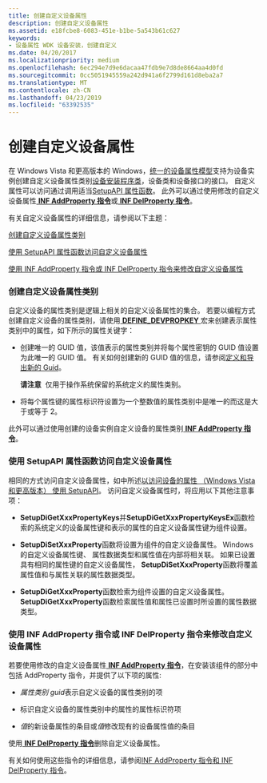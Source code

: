 ```yaml
---
title: 创建自定义设备属性
description: 创建自定义设备属性
ms.assetid: e18fcbe8-6083-451e-b1be-5a543b61c627
keywords:
- 设备属性 WDK 设备安装，创建自定义
ms.date: 04/20/2017
ms.localizationpriority: medium
ms.openlocfilehash: 6ec294e7d9e6dacaa47fdb9e7d8de8664aa4d0fd
ms.sourcegitcommit: 0cc5051945559a242d941a6f2799d161d8eba2a7
ms.translationtype: MT
ms.contentlocale: zh-CN
ms.lasthandoff: 04/23/2019
ms.locfileid: "63392535"
---
```

# <a name="creating-custom-device-properties"></a>创建自定义设备属性


在 Windows Vista 和更高版本的 Windows，[统一的设备属性模型](unified-device-property-model--windows-vista-and-later-.md)支持为设备实例创建自定义设备属性类别[设备安装程序类](device-setup-classes.md)，设备类和设备接口的接口。 自定义属性可以访问通过调用适当[SetupAPI 属性函数](https://msdn.microsoft.com/library/windows/hardware/ff541483)。 此外可以通过使用修改的自定义设备属性[ **INF AddProperty 指令**](inf-addproperty-directive.md)或[ **INF DelProperty 指令**](inf-delproperty-directive.md)。

有关自定义设备属性的详细信息，请参阅以下主题：

[创建自定义设备属性类别](#creating-custom-device-property-categories)

[使用 SetupAPI 属性函数访问自定义设备属性](#using-the-setupapi-property-functions-to-access-custom-device-properti)

[使用 INF AddProperty 指令或 INF DelProperty 指令来修改自定义设备属性](#using-the-inf-addproperty-directive-or-the-inf-delproperty-directive-t)

### <a href="" id="creating-custom-device-property-categories"></a> 创建自定义设备属性类别

自定义设备的属性类别是逻辑上相关的自定义设备属性的集合。 若要以编程方式创建自定义设备的属性类别，请使用[ **DEFINE_DEVPROPKEY** ](https://msdn.microsoft.com/library/windows/hardware/ff541072)宏来创建表示属性类别中的属性，如下所示的属性关键字：

-   创建唯一的 GUID 值，该值表示的属性类别并将每个属性密钥的 GUID 值设置为此唯一的 GUID 值。 有关如何创建新的 GUID 值的信息，请参阅[定义和导出新的 Guid](https://msdn.microsoft.com/library/windows/hardware/ff542998)。

    **请注意**  仅用于操作系统保留的系统定义的属性类别。

     

-   将每个属性键的属性标识符设置为一个整数值的属性类别中是唯一的而这是大于或等于 2。

此外可以通过使用创建的设备实例自定义设备的属性类别[ **INF AddProperty 指令**](inf-addproperty-directive.md)。

### <a href="" id="using-the-setupapi-property-functions-to-access-custom-device-properti"></a> 使用 SetupAPI 属性函数访问自定义设备属性

相同的方式访问自定义设备属性，如中所述[以访问设备的属性 （Windows Vista 和更高版本） 使用 SetupAPI](using-setupapi-to-access-device-properties--windows-vista-and-later-.md)。 访问自定义设备属性时，将应用以下其他注意事项：

-   **SetupDiGetXxxPropertyKeys**并**SetupDiGetXxxPropertyKeysEx**函数检索的系统定义的设备属性键和表示的属性的自定义设备属性键为组件设置。

-   **SetupDiSetXxxProperty**函数将设置为组件的自定义设备属性。 Windows 的自定义设备属性键、 属性数据类型和属性值在内部将相关联。 如果已设置具有相同的属性键的自定义设备属性， **SetupDiSetXxxProperty**函数将覆盖属性值和与属性关联的属性数据类型。

-   **SetupDiGetXxxProperty**函数检索为组件设置的自定义设备属性。 **SetupDiGetXxxProperty**函数检索属性值和属性已设置时所设置的属性数据类型。

### <a href="" id="using-the-inf-addproperty-directive-or-the-inf-delproperty-directive-t"></a> 使用 INF AddProperty 指令或 INF DelProperty 指令来修改自定义设备属性

若要使用修改的自定义设备属性[ **INF AddProperty 指令**](inf-addproperty-directive.md)，在安装该组件的部分中包括 AddProperty 指令，并提供了以下项的属性:

-   *属性类别 guid*表示自定义设备的属性类别的项

-   标识自定义设备的属性类别中的属性的属性标识符项

-   *值*的新设备属性的条目或*值*修改现有的设备属性值的条目

使用[ **INF DelProperty 指令**](inf-delproperty-directive.md)删除自定义设备属性。

有关如何使用这些指令的详细信息，请参阅[INF AddProperty 指令和 INF DelProperty 指令](using-the-inf-addproperty-directive-and-the-inf-delproperty-directive.md)。

 

 





